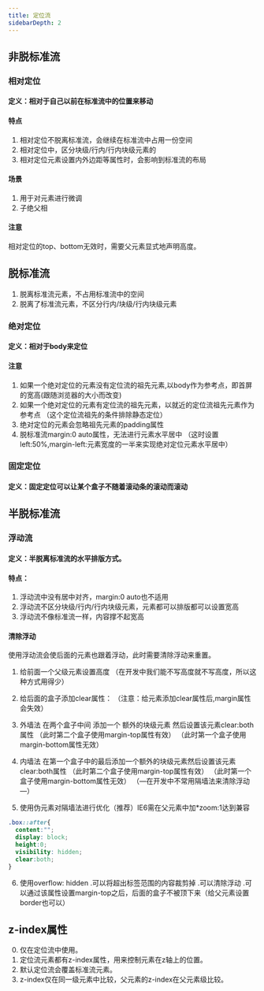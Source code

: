 ```yaml
---
title: 定位流
sidebarDepth: 2
---
```

## 非脱标准流

### 相对定位
#### 定义：相对于自己以前在标准流中的位置来移动
#### 特点
1. 相对定位不脱离标准流，会继续在标准流中占用一份空间
2. 相对定位中，区分块级/行内/行内块级元素的
3. 相对定位元素设置内外边距等属性时，会影响到标准流的布局

#### 场景
1. 用于对元素进行微调
2. 子绝父相
#### 注意
相对定位的top、bottom无效时，需要父元素显式地声明高度。

## 脱标准流
1. 脱离标准流元素，不占用标准流中的空间
2. 脱离了标准流元素，不区分行内/块级/行内块级元素

### 绝对定位
#### 定义：相对于body来定位
#### 注意
1. 如果一个绝对定位的元素没有定位流的祖先元素,以body作为参考点，即首屏的宽高(跟随浏览器的大小而改变)
2. 如果一个绝对定位的元素有定位流的祖先元素，以就近的定位流祖先元素作为参考点
（这个定位流祖先的条件排除静态定位）
3. 绝对定位的元素会忽略祖先元素的padding属性
4. 脱标准流margin:0 auto属性，无法进行元素水平居中
（这时设置left:50%,margin-left:元素宽度的一半来实现绝对定位元素水平居中）

### 固定定位
#### 定义：固定定位可以让某个盒子不随着滚动条的滚动而滚动

## 半脱标准流
### 浮动流
#### 定义：半脱离标准流的水平排版方式。
#### 特点：
1. 浮动流中没有居中对齐，margin:0 auto也不适用
2. 浮动流不区分块级/行内/行内块级元素，元素都可以排版都可以设置宽高
3. 浮动流不像标准流一样，内容撑不起宽高

#### 清除浮动
使用浮动流会使后面的元素也跟着浮动，此时需要清除浮动来重置。

1. 给前面一个父级元素设置高度
（在开发中我们能不写高度就不写高度，所以这种方式用得少）

2. 给后面的盒子添加clear属性： 
     （注意：给元素添加clear属性后,margin属性会失效）

3. 外墙法
     在两个盒子中间 添加一个 额外的块级元素 然后设置该元素clear:both属性
     （此时第二个盒子使用margin-top属性有效）
     （此时第一个盒子使用margin-bottom属性无效）

4. 内墙法
     在第一个盒子中的最后添加一个额外的块级元素然后设置该元素clear:both属性
     （此时第二个盒子使用margin-top属性有效）
     （此时第一个盒子使用margin-bottom属性无效）
     （—在开发中不常用隔墙法来清除浮动—）

5. 使用伪元素对隔墙法进行优化（推荐）IE6需在父元素中加*zoom:1达到兼容

```css
.box::after{
  content:"";
  display: block;
  height:0;
  visibility: hidden;
  clear:both;
}
```

6. 使用overflow:  hidden
     .可以将超出标签范围的内容裁剪掉
     .可以清除浮动
     .可以通过该属性设置margin-top之后，后面的盒子不被顶下来（给父元素设置border也可以）

## z-index属性
0. 仅在定位流中使用。
1. 定位流元素都有z-index属性，用来控制元素在z轴上的位置。
2. 默认定位流会覆盖标准流元素。
3. z-index仅在同一级元素中比较，父元素的z-index在父元素级比较。
